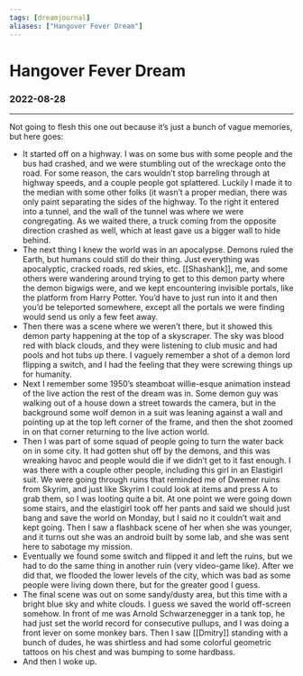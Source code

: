 ```yaml
---
tags: [dreamjournal]
aliases: ["Hangover Fever Dream"]
---
```


# Hangover Fever Dream
### 2022-08-28
---

Not going to flesh this one out because it’s just a bunch of vague memories, but here goes:

- It started off on a highway. I was on some bus with some people and the bus had crashed, and we were stumbling out of the wreckage onto the road. For some reason, the cars wouldn’t stop barreling through at highway speeds, and a couple people got splattered. Luckily I made it to the median with some other folks (it wasn’t a proper median, there was only paint separating the sides of the highway. To the right it entered into a tunnel, and the wall of the tunnel was where we were congregating. As we waited there, a truck coming from the opposite direction crashed as well, which at least gave us a bigger wall to hide behind.
- The next thing I knew the world was in an apocalypse. Demons ruled the Earth, but humans could still do their thing. Just everything was apocalyptic, cracked roads, red skies, etc. [[Shashank]], me, and some others were wandering around trying to get to this demon party where the demon bigwigs were, and we kept encountering invisible portals, like the platform from Harry Potter. You’d have to just run into it and then you’d be teleported somewhere, except all the portals we were finding would send us only a few feet away.
- Then there was a scene where we weren’t there, but it showed this demon party happening at the top of a skyscraper. The sky was blood red with black clouds, and they were listening to club music and had pools and hot tubs up there. I vaguely remember a shot of a demon lord flipping a switch, and I had the feeling that they were screwing things up for humanity.
- Next I remember some 1950’s steamboat willie-esque animation instead of the live action the rest of the dream was in. Some demon guy was walking out of a house down a street towards the camera, but in the background some wolf demon in a suit was leaning against a wall and pointing up at the top left corner of the frame, and then the shot zoomed in on that corner returning to the live action world.
- Then I was part of some squad of people going to turn the water back on in some city. It had gotten shut off by the demons, and this was wreaking havoc and people would die if we didn’t get to it fast enough. I was there with a couple other people, including this girl in an Elastigirl suit. We were going through ruins that reminded me of Dwemer ruins from Skyrim, and just like Skyrim I could look at items and press A to grab them, so I was looting quite a bit. At one point we were going down some stairs, and the elastigirl took off her pants and said we should just bang and save the world on Monday, but I said no it couldn’t wait and kept going. Then I saw a flashback scene of her when she was younger, and it turns out she was an android built by some lab, and she was sent here to sabotage my mission.
- Eventually we found some switch and flipped it and left the ruins, but we had to do the same thing in another ruin (very video-game like). After we did that, we flooded the lower levels of the city, which was bad as some people were living down there, but for the greater good I guess.
- The final scene was out on some sandy/dusty area, but this time with a bright blue sky and white clouds. I guess we saved the world off-screen somehow. In front of me was Arnold Schwarzenegger in a tank top, he had just set the world record for consecutive pullups, and I was doing a front lever on some monkey bars. Then I saw [[Dmitry]] standing with a bunch of dudes, he was shirtless and had some colorful geometric tattoos on his chest and was bumping to some hardbass.
- And then I woke up.